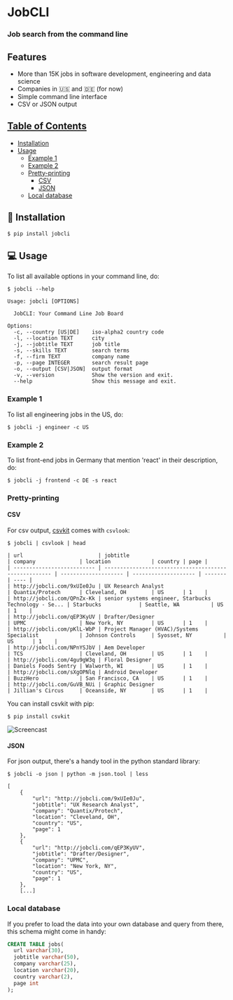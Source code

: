 # JobCLI
### Job search from the command line

## Features
- More than 15K jobs in software development, engineering and data science 
- Companies in :us: and :de: (for now)
- Simple command line interface
- CSV or JSON output


## [Table of Contents](#jobcli)
  * [Installation](#electric_plug-installation)
  * [Usage](#computer-usage)
    + [Example 1](#example-1)
    + [Example 2](#example-2)
    + [Pretty-printing](#pretty-printing)
      - [CSV](#csv)
      - [JSON](#json)
    + [Local database](#local-database)


## :electric_plug: Installation
```
$ pip install jobcli
```

## :computer: Usage

To list all available options in your command line, do:
```
$ jobcli --help

Usage: jobcli [OPTIONS]

  JobCLI: Your Command Line Job Board

Options:
  -c, --country [US|DE]    iso-alpha2 country code
  -l, --location TEXT      city
  -j, --jobtitle TEXT      job title
  -s, --skills TEXT        search terms
  -f, --firm TEXT          company name
  -p, --page INTEGER       search result page
  -o, --output [CSV|JSON]  output format
  -v, --version            Show the version and exit.
  --help                   Show this message and exit.
```

### Example 1
To list all engineering jobs in the US, do:
```
$ jobcli -j engineer -c US
```

### Example 2
To list front-end jobs in Germany that mention 'react' in their description, do:
```
$ jobcli -j frontend -c DE -s react
```

### Pretty-printing
#### CSV
For csv output, [csvkit](https://csvkit.readthedocs.io/en/1.0.2/) comes with `csvlook`:
```
$ jobcli | csvlook | head

| url                        | jobtitle                                              | company              | location             | country | page |
| -------------------------- | ----------------------------------------------------- | -------------------- | -------------------- | ------- | ---- |
| http://jobcli.com/9xUIe0Ju | UX Research Analyst                                   | Quantix/Protech      | Cleveland, OH        | US      | 1    |
| http://jobcli.com/QPnZx-Kk | senior systems engineer, Starbucks Technology - Se... | Starbucks            | Seattle, WA          | US      | 1    |
| http://jobcli.com/qEP3KyUV | Drafter/Designer                                      | UPMC                 | New York, NY         | US      | 1    |
| http://jobcli.com/pKlL-WbP | Project Manager (HVAC)/Systems Specialist             | Johnson Controls     | Syosset, NY          | US      | 1    |
| http://jobcli.com/NPnYSJbV | Aem Developer                                         | TCS                  | Cleveland, OH        | US      | 1    |
| http://jobcli.com/4gu9gW3q | Floral Designer                                       | Daniels Foods Sentry | Walworth, WI         | US      | 1    |
| http://jobcli.com/sXgOPNlq | Android Developer                                     | BuzzHero             | San Francisco, CA    | US      | 1    |
| http://jobcli.com/GuVB_NUi | Graphic Designer                                      | Jillian's Circus     | Oceanside, NY        | US      | 1    |
```
You can install csvkit with pip:
```
$ pip install csvkit
```

![Screencast](https://s3.amazonaws.com/aws-website-jobclicom-iq2rf/assets/img/screencast.gif)


#### JSON
For json output, there's a handy tool in the python standard library:
```
$ jobcli -o json | python -m json.tool | less

[
    {
        "url": "http://jobcli.com/9xUIe0Ju",
        "jobtitle": "UX Research Analyst",
        "company": "Quantix/Protech",
        "location": "Cleveland, OH",
        "country": "US",
        "page": 1
    },
    {
        "url": "http://jobcli.com/qEP3KyUV",
        "jobtitle": "Drafter/Designer",
        "company": "UPMC",
        "location": "New York, NY",
        "country": "US",
        "page": 1
    },
    [...]
```

### Local database
If you prefer to load the data into your own database and query from there, this schema might come in handy:
```sql
CREATE TABLE jobs(
  url varchar(30),
  jobtitle varchar(50),
  company varchar(25),
  location varchar(20),
  country varchar(2),
  page int
);
```

